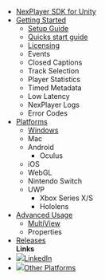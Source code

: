 - [NexPlayer SDK for Unity](/introduction.md) 
- [Getting Started](/basic/getting-started.md)
	- [Setup Guide](/basic/set-up.md.md)
	- [Quicks start guide](/basic/quickstart-guide.md)
	- [Licensing](/basic/licensing.md)
	- Events
	- Closed Captions
	- Track Selection
	- Player Statistics
	- Timed Metadata
	- Low Latency
	- NexPlayer Logs
	- Error Codes
- [Platforms](/platforms/platforms.md)
	- [Windows](/platforms/windows.md)
	- Mac
	- Android
		- Oculus
	- iOS
	- WebGL
	- Nintendo Switch
	- UWP
		- Xbox Series X/S
		- Hololens
- [Advanced Usage](/advanced/advanced-usage.md)
	- [MultiView](/advanced/multiview.md) 
	- Properties
- [Releases](/releases.md)  
**Links**
- [<img src="https://nexplayer.github.io/iOS-SDK/asset/linkedin.svg">LinkedIn](https://www.linkedin.com/company/nexstreaming/)
- [<img src="https://nexplayer.github.io/iOS-SDK/asset/code.svg">Other Platforms](https://nexplayer.github.io/)